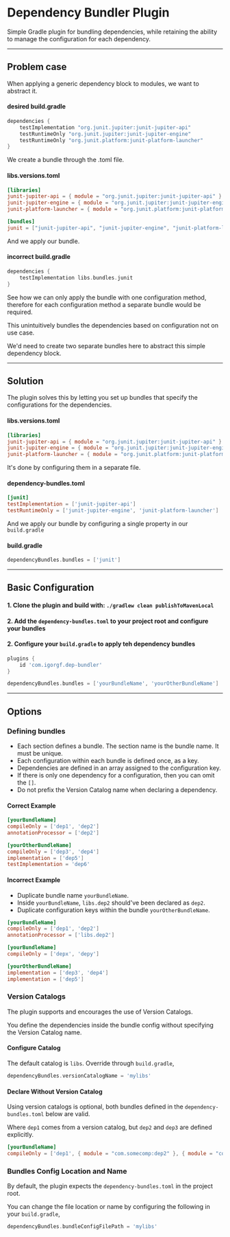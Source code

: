 # Dependency Bundler Plugin

Simple Gradle plugin for bundling dependencies,
while retaining the ability to manage the configuration for each dependency.

---

## Problem case

When applying a generic dependency block to modules, we want to abstract it.

#### desired build.gradle

```groovy
dependencies {
    testImplementation "org.junit.jupiter:junit-jupiter-api"
    testRuntimeOnly "org.junit.jupiter:junit-jupiter-engine"
    testRuntimeOnly "org.junit.platform:junit-platform-launcher"
}
```

We create a bundle through the .toml file.

#### libs.versions.toml

```toml
[libraries]
junit-jupiter-api = { module = "org.junit.jupiter:junit-jupiter-api" }
junit-jupiter-engine = { module = "org.junit.jupiter:junit-jupiter-engine" }
junit-platform-launcher = { module = "org.junit.platform:junit-platform-launcher" }

[bundles]
junit = ["junit-jupiter-api", "junit-jupiter-engine", "junit-platform-launcher"]
```

And we apply our bundle.

#### incorrect build.gradle

```groovy
dependencies {
    testImplementation libs.bundles.junit
}
```

See how we can only apply the bundle with one configuration method, 
therefore for each configuration method a separate bundle would be required.

This unintuitively bundles the dependencies based on configuration not on use case.

We'd need to create two separate bundles here to abstract this simple dependency block.

---

## Solution

The plugin solves this by letting you set up bundles that specify the configurations for the dependencies.

#### libs.versions.toml

```toml
[libraries]
junit-jupiter-api = { module = "org.junit.jupiter:junit-jupiter-api" }
junit-jupiter-engine = { module = "org.junit.jupiter:junit-jupiter-engine" }
junit-platform-launcher = { module = "org.junit.platform:junit-platform-launcher" }
```

It's done by configuring them in a separate file.

#### dependency-bundles.toml

```toml
[junit]
testImplementation = ['junit-jupiter-api']
testRuntimeOnly = ['junit-jupiter-engine', 'junit-platform-launcher']
```

And we apply our bundle by configuring a single property in our `build.gradle`

#### build.gradle

```groovy
dependencyBundles.bundles = ['junit']
```

---

## Basic Configuration

#### 1. Clone the plugin and build with: `./gradlew clean publishToMavenLocal`

#### 2. Add the `dependency-bundles.toml` to your project root and configure your bundles

#### 2. Configure your `build.gradle` to apply teh dependency bundles

```groovy
plugins {
    id 'com.igorgf.dep-bundler'
}

dependencyBundles.bundles = ['yourBundleName', 'yourOtherBundleName']
```

---

## Options

### Defining bundles

- Each section defines a bundle. The section name is the bundle name. It must be unique.
- Each configuration within each bundle is defined once, as a key.
- Dependencies are defined in an array assigned to the configuration key.
- If there is only one dependency for a configuration, then you can omit the `[]`.
- Do not prefix the Version Catalog name when declaring a dependency.

#### Correct Example

```toml
[yourBundleName]
compileOnly = ['dep1', 'dep2']
annotationProcessor = ['dep2']

[yourOtherBundleName]
compileOnly = ['dep3', 'dep4']
implementation = ['dep5']
testImplementation = 'dep6'
```

#### Incorrect Example

- Duplicate bundle name `yourBundleName`.
- Inside `yourBundleName`, `libs.dep2` should've been declared as `dep2`.
- Duplicate configuration keys within the bundle `yourOtherBundleName`.

```toml
[yourBundleName]
compileOnly = ['dep1', 'dep2']
annotationProcessor = ['libs.dep2']

[yourBundleName]
compileOnly = ['depx', 'depy']

[yourOtherBundleName]
implementation = ['dep3', 'dep4']
implementation = ['dep5']
```

### Version Catalogs

The plugin supports and encourages the use of Version Catalogs. 

You define the dependencies inside the bundle config without specifying the Version Catalog name.

#### Configure Catalog

The default catalog is `libs`. Override through `build.gradle`, 

```groovy
dependencyBundles.versionCatalogName = 'mylibs'
```

#### Declare Without Version Catalog

Using version catalogs is optional, both bundles defined in the `dependency-bundles.toml` below are valid.

Where `dep1` comes from a version catalog, but `dep2` and `dep3` are defined explicitly.

```toml
[yourBundleName]
compileOnly = ['dep1', { module = "com.somecomp:dep2" }, { module = "com.somecomp:dep3", version = "1.0.0" }]
```

### Bundles Config Location and Name

By default, the plugin expects the `dependency-bundles.toml` in the project root.

You can change the file location or name by configuring the following in your `build.gradle`,

```groovy
dependencyBundles.bundleConfigFilePath = 'mylibs'
```